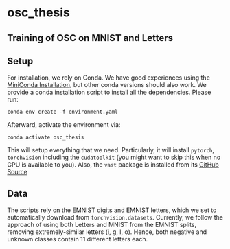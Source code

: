 # osc_thesis
## Training of OSC on MNIST and Letters

## Setup

For installation, we rely on Conda.
We have good experiences using the [MiniConda Installation](https://docs.conda.io/en/latest/miniconda.html), but other conda versions should also work.
We provide a conda installation script to install all the dependencies.
Please run:

    conda env create -f environment.yaml

Afterward, activate the environment via:

    conda activate osc_thesis

This will setup everything that we need.
Particularly, it will install `pytorch`, `torchvision` including the `cudatoolkit` (you might want to skip this when no GPU is available to you).
Also, the `vast` package is installed from its [GitHub Source](https://github.com/Vastlab/vast.git)

## Data

The scripts rely on the EMNIST digits and EMNIST letters, which we set to automatically download from `torchvision.datasets`.
Currently, we follow the approach of using both Letters and MNIST from the EMNIST splits, removing extremely-similar letters (i, g, l, o).
Hence, both negative and unknown classes contain 11 different letters each.

